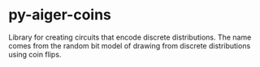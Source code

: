 # py-aiger-coins
Library for creating circuits that encode discrete distributions. The name comes from the random bit model of drawing from discrete distributions using coin flips. 
